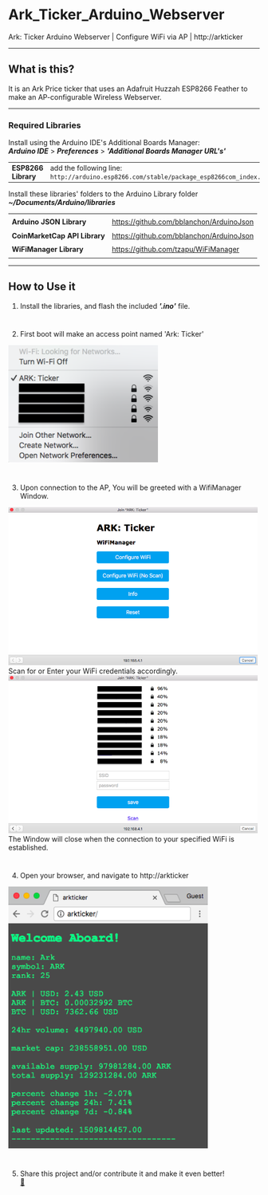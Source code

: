 # Ark_Ticker_Arduino_Webserver

Ark: Ticker Arduino Webserver | Configure WiFi via AP |  http://arkticker

-----

## What is this?

It is an Ark Price ticker that uses an Adafruit Huzzah ESP8266 Feather to make an AP-configurable Wireless Webserver.

-----

### Required Libraries


Install using the Arduino IDE's Additional Boards Manager:  
*****Arduino IDE***** > ***Preferences*** > ***'Additional Boards Manager URL's'***

| | |
|:--- |:--- |
| **ESP8266 Library** | add the following line:<br>`http://arduino.esp8266.com/stable/package_esp8266com_index.json` |


Install these libraries' folders to the Arduino Library folder    
***~/Documents/Arduino/libraries***  

| | |
|:--- |:--- |
| | |
| **Arduino JSON Library** | https://github.com/bblanchon/ArduinoJson |
| | |
| **CoinMarketCap API Library** | https://github.com/bblanchon/ArduinoJson |
| | |
| **WiFiManager Library** | https://github.com/tzapu/WiFiManager |
| | |

-----

## How to Use it

1. Install the libraries, and flash the included ***'.ino'*** file.  

#

2. First boot will make an access point named 'Ark: Ticker'
<img src="https://github.com/sleepdefic1t/Ark_Ticker_Arduino_Webserver/blob/master/img/ap.png" width="300">  

#

3. Upon connection to the AP, You will be greeted with a WifiManager Window.  
<img src="https://github.com/sleepdefic1t/Ark_Ticker_Arduino_Webserver/blob/master/img/manager1.png" width="500">  
  Scan for or Enter your WiFi credentials accordingly.  
<img src="https://github.com/sleepdefic1t/Ark_Ticker_Arduino_Webserver/blob/master/img/manager2.png" width="500">  
  The Window will close when the connection to your specified WiFi is established.   

#

4. Open your browser, and navigate to http://arkticker  
<img src="https://github.com/sleepdefic1t/Ark_Ticker_Arduino_Webserver/blob/master/img/webserver.png" width="400">  

#

5. Share this project and/or contribute it and make it even better!  
[🍴](https://github.com/sleepdefic1t/Ark_Ticker_Arduino_Webserver/#fork-destination-box)

#


